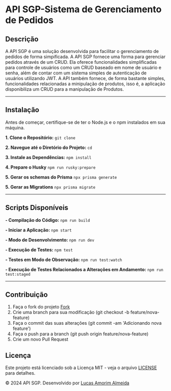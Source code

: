 # API SGP-Sistema de Gerenciamento de Pedidos

## Descrição

A API SGP é uma solução desenvolvida para facilitar o gerenciamento de pedidos de forma simpificada. A API SGP fornece uma forma para gerenciar pedidos através de um CRUD. Ela oferece funcionalidades simplificadas para controle de usuários como um CRUD baseado em nome de usuário e senha, além de contar com um sistema simples de autenticação de usuários utilizando JWT. A API também fornece, de forma bastante simples, funcionalidades relacionadas a minipulação de produtos, isso é, a aplicação disponibiliza um CRUD para a manipulação de Produtos.

---

## Instalação

Antes de começar, certifique-se de ter o Node.js e o npm instalados em sua máquina.

**1. Clone o Repositório:**
`git clone `

**2. Navegue até o Diretório do Projeto:**
`cd `

**3. Instale as Dependências:**
`npm install`

**4. Prepare o Husky**
`npm run rusky:prepare`

**5. Gerar os schemas do Prisma**
`npx prisma generate`

**5. Gerar as Migrations**
`npx prisma migrate`

---

## Scripts Disponíveis

**- Compilação do Código:**
`npm run build`

**- Iniciar a Aplicação:**
`npm start`

**- Modo de Desenvolvimento:**
`npm run dev`

**- Execução de Testes:**
`npm test`

**- Testes em Modo de Observação:**
`npm run test:watch`

**- Execução de Testes Relacionados a Alterações em Andamento:**
`npm run test:staged`

---

## Contribuição

1. Faça o fork do projeto [Fork](https://github.com/Lucas-Amorim-Almeida/Sistema-de-Gerenciamento-de-Produtos/fork)
2. Crie uma branch para sua modificação (git checkout -b feature/nova-feature)
3. Faça o commit das suas alterações (git commit -am 'Adicionando nova feature')
4. Faça o push para a branch (git push origin feature/nova-feature)
5. Crie um novo Pull Request

## Licença

Este projeto está licenciado sob a Licença MIT - veja o arquivo [LICENSE](LICENSE) para detalhes.

© 2024 API SGP. Desenvolvido por [Lucas Amorim Almeida](https://github.com/Lucas-Amorim-Almeida)

